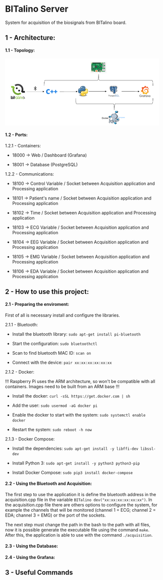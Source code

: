 # BITalino Server
System for acquisition of the biosignals from BITalino board.

## 1 - Architecture:

#### 1.1 - Topology:

![ScreenShot](https://github.com/wrfrohlich/BITalino_Server/blob/V1.0/figures/Topology.png)

#### 1.2 - Ports:
1.2.1 - Containers:

* 18000 -> Web / Dashboard (Grafana)

* 18001 -> Database (PostgreSQL)

1.2.2 - Communications:

* 18100 -> Control Variable / Socket between Acquisition application and Processing application

* 18101 -> Patient's name / Socket between Acquisition application and Processing application

* 18102 -> Time / Socket between Acquisition application and Processing application

* 18103 -> ECG Variable / Socket between Acquisition application and Processing application

* 18104 -> EEG Variable / Socket between Acquisition application and Processing application

* 18105 -> EMG Variable / Socket between Acquisition application and Processing application

* 18106 -> EDA Variable / Socket between Acquisition application and Processing application

## 2 - How to use this project:

#### 2.1 - Preparing the enviroment:
First of all is necessary install and configure the libraries.

2.1.1 - Bluetooth:

* Install the bluetooth library: `sudo apt-get install pi-bluetooth`

* Start the configuration: `sudo bluetoothctl`

* Scan to find bluetooth MAC ID: `scan on`

* Connect with the device: `pair xx:xx:xx:xx:xx:xx`

2.1.2 - Docker:

!!! Raspberry Pi uses the ARM architecture, so won't be compatible with all containers. Images need to be built from an ARM base !!!

* Install the docker: `curl -sSL https://get.docker.com | sh`

* Add the user: `sudo usermod -aG docker pi`

* Enable the docker to start with the system: `sudo systemctl enable docker`

* Restart the system: `sudo reboot -h now`

2.1.3 - Docker Compose:

* Install the dependencies: `sudo apt-get install -y libffi-dev libssl-dev`

* Install Python 3: `sudo apt-get install -y python3 python3-pip`

* Install Docker Compose: `sudo pip3 install docker-compose`

#### 2.2 - Using the Bluetooth and Acquisition:

The first step to use the application it is define the bluetooth address in the acquisition.cpp file in the variable `BITalino dev("xx:xx:xx:xx:xx:xx")`. In the acquisition.cpp file there are others options to configure the system, for example the channels that will be monitored (channel 1 = ECG; channel 2 = EDA; channel 3 = EMG) or the port of the sockets.

The next step must change the path in the bash to the path with all files, now it is possible generate the executable file using the command `make`. After this, the application is able to use with the command `./acquisition`.

#### 2.3 - Using the Database:

#### 2.4 - Using the Grafana:

## 3 - Useful Commands

